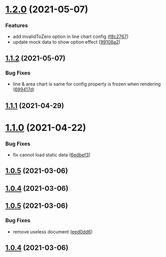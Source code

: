# [1.2.0](https://gittar.app.terminus.io/terminus-dice/dashboard-configurator/compare/v1.1.2...v1.2.0) (2021-05-07)


### Features

* add invalidToZero option in line chart config ([f8c2767](https://gittar.app.terminus.io/terminus-dice/dashboard-configurator/commits/f8c2767710821c671af115aed7f50f631d1a6356))
* update mock data to show option effect ([99108a2](https://gittar.app.terminus.io/terminus-dice/dashboard-configurator/commits/99108a23e2b2b91ce74d520733f3e5d47c746338))



## [1.1.2](https://gittar.app.terminus.io/terminus-dice/dashboard-configurator/compare/v1.1.1...v1.1.2) (2021-05-07)


### Bug Fixes

* line & area chart is same for config property is frozen when rendering ([699417d](https://gittar.app.terminus.io/terminus-dice/dashboard-configurator/commits/699417de6587fe0af0b0a61bbf1d797c8febcd14))



## [1.1.1](https://gittar.app.terminus.io/terminus-dice/dashboard-configurator/compare/v1.1.0...v1.1.1) (2021-04-29)



# [1.1.0](https://gittar.app.terminus.io/terminus-dice/dashboard-configurator/compare/v1.0.2-alpha.6...v1.1.0) (2021-04-22)


### Bug Fixes

* fix cannot load static data ([6edbef3](https://gittar.app.terminus.io/terminus-dice/dashboard-configurator/commits/6edbef33fcb43f764ab74651614ab4d234e6a0f5))



## [1.0.5](https://gittar.app.terminus.io/terminus-dice/dashboard-configurator/compare/v1.0.4...v1.0.5) (2021-03-06)



## [1.0.4](https://gittar.app.terminus.io/terminus-dice/dashboard-configurator/compare/v1.0.2-alpha.2...v1.0.4) (2021-03-06)



## [1.0.5](https://gittar.app.terminus.io/terminus-dice/dashboard-configurator/compare/v1.0.4...v1.0.5) (2021-03-06)


### Bug Fixes

* remove useless document ([eed0dd6](https://gittar.app.terminus.io/terminus-dice/dashboard-configurator/commits/eed0dd6dce76d1b6beea87896109b4e44616fa0e))



## [1.0.4](https://gittar.app.terminus.io/terminus-dice/dashboard-configurator/compare/v1.0.3...v1.0.4) (2021-03-06)



